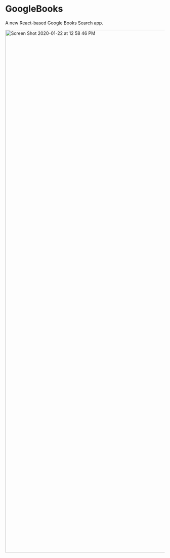# GoogleBooks
A new React-based Google Books Search app. 

<img width="1653" alt="Screen Shot 2020-01-22 at 12 58 46 PM" src="https://user-images.githubusercontent.com/51764119/72933662-03789e00-3d17-11ea-9acf-67da43beec9d.png">
